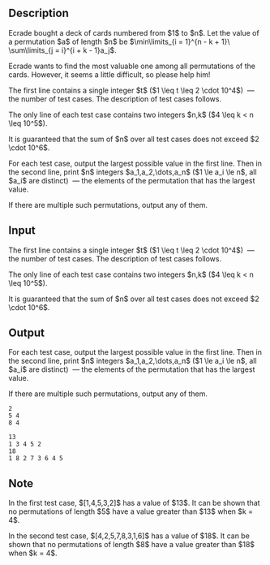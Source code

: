 ## Description

<div><p>Ecrade bought a deck of cards numbered from $1$ to $n$. Let the value of a permutation $a$ of length $n$ be $\min\limits_{i = 1}^{n - k + 1}\ \sum\limits_{j = i}^{i + k - 1}a_j$.</p><p>Ecrade wants to find the most valuable one among all permutations of the cards. However, it seems a little difficult, so please help him! </p></div><div class="input-specification"><p>The first line contains a single integer $t$ ($1 \leq t \leq 2 \cdot 10^4$) &nbsp;— the number of test cases. The description of test cases follows.</p><p>The only line of each test case contains two integers $n,k$ ($4 \leq k &lt; n \leq 10^5$).</p><p>It is guaranteed that the sum of $n$ over all test cases does not exceed $2 \cdot 10^6$.</p></div><div class="output-specification"><p>For each test case, output the largest possible value in the first line. Then in the second line, print $n$ integers $a_1,a_2,\dots,a_n$ ($1 \le a_i \le n$, all $a_i$ are distinct) &nbsp;— the elements of the permutation that has the largest value.</p><p>If there are multiple such permutations, output any of them.</p></div>

## Input

<p>The first line contains a single integer $t$ ($1 \leq t \leq 2 \cdot 10^4$) &nbsp;— the number of test cases. The description of test cases follows.</p><p>The only line of each test case contains two integers $n,k$ ($4 \leq k &lt; n \leq 10^5$).</p><p>It is guaranteed that the sum of $n$ over all test cases does not exceed $2 \cdot 10^6$.</p>

## Output

<p>For each test case, output the largest possible value in the first line. Then in the second line, print $n$ integers $a_1,a_2,\dots,a_n$ ($1 \le a_i \le n$, all $a_i$ are distinct) &nbsp;— the elements of the permutation that has the largest value.</p><p>If there are multiple such permutations, output any of them.</p>





```input1|2
2
5 4
8 4
```




```output1
13
1 3 4 5 2 
18
1 8 2 7 3 6 4 5
```



## Note

<p>In the first test case, $[1,4,5,3,2]$ has a value of $13$. It can be shown that no permutations of length $5$ have a value greater than $13$ when $k = 4$.</p><p>In the second test case, $[4,2,5,7,8,3,1,6]$ has a value of $18$. It can be shown that no permutations of length $8$ have a value greater than $18$ when $k = 4$.</p>
